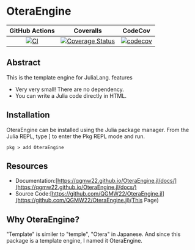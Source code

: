 # OteraEngine

|GitHub Actions|Coveralls|CodeCov|
|:------------:|:-----:|:------:|
|[![CI](https://github.com/QGMW22/Jinja.jl/actions/workflows/CI.yml/badge.svg)](https://github.com/QGMW22/Jinja.jl/actions/workflows/CI.yml)|[![Coverage Status](http://coveralls.io/repos/github/QGMW22/Jinja.jl/badge.svg?branch=master)](https://coveralls.io/github/QGMW22/Jinja.jl?branch=master)|[![codecov](https://codecov.io/gh/QGMW22/Jinja.jl/branch/master/graph/badge.svg?token=HV07A2W0WH)](https://codecov.io/gh/QGMW22/OteraEngine.jl)|

## Abstract
This is the template engine for JuliaLang.
features
- Very very small! There are no dependency.
- You can write a Julia code directly in HTML.

## Installation

OteraEngine can be installed using the Julia package manager. From the Julia REPL, type ] to enter the Pkg REPL mode and run.
```
pkg > add OteraEngine
```

## Resources
- Documentation:[https://qgmw22.github.io/OteraEngine.jl/docs/](https://qgmw22.github.io/OteraEngine.jl/docs/)
- Source Code:[https://github.com/QGMW22/OteraEngine.jl](https://github.com/QGMW22/OteraEngine.jl)(This Page)

## Why OteraEngine?
"Template" is similer to "temple", "Otera" in Japanese. And since this package is a template engine,  I named it OteraEngine.